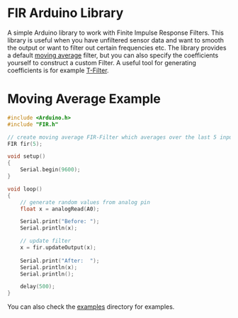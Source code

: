 # FIR Arduino Library

A simple Arduino library to work with Finite Impulse Response Filters.
This library is useful when you have unfiltered sensor data and want to smooth the output or want to filter out certain frequencies etc.
The library provides a default [moving average](https://en.wikipedia.org/wiki/Moving_average) filter, but you can also specify the coefficients yourself to construct a custom Filter. A useful tool for generating coefficients is for example [T-Filter](http://t-filter.engineerjs.com/).

# Moving Average Example

```C++
#include <Arduino.h>
#include "FIR.h"

// create moving average FIR-Filter which averages over the last 5 inputs
FIR fir(5);

void setup()
{
    Serial.begin(9600);
}

void loop()
{
    // generate random values from analog pin
    float x = analogRead(A0);

    Serial.print("Before: ");
    Serial.println(x);

    // update filter
    x = fir.updateOutput(x);
    
    Serial.print("After:  ");
    Serial.println(x);
    Serial.println();

    delay(500);
}
```

You can also check the [examples](examples) directory for examples.